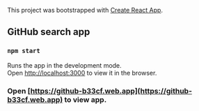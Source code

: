 This project was bootstrapped with [Create React App](https://github.com/facebook/create-react-app).


## GitHub  search app

### `npm start`
Runs the app in the development mode.<br />
Open [http://localhost:3000](http://localhost:3000) to view it in the browser.

### Open [https://github-b33cf.web.app](https://github-b33cf.web.app) to view app.

